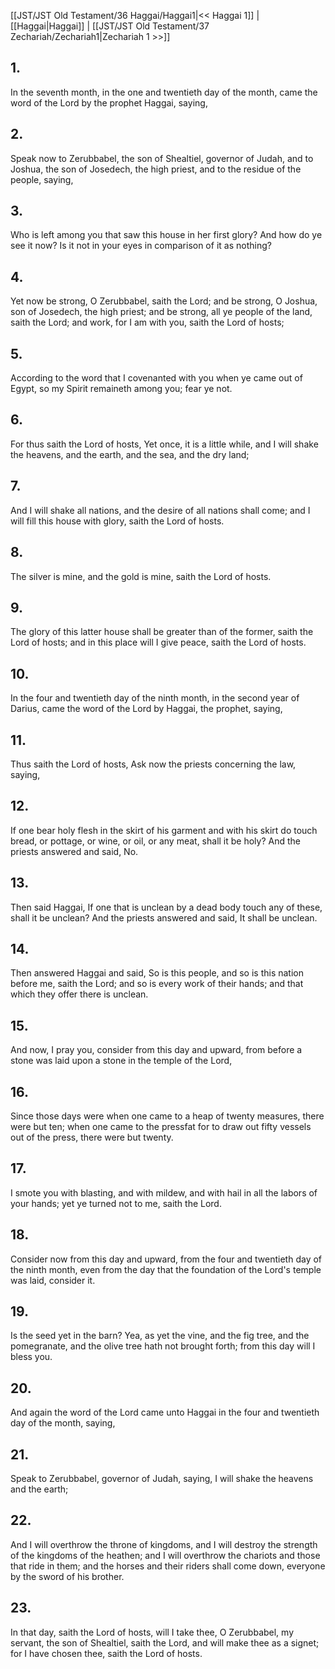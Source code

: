 [[JST/JST Old Testament/36 Haggai/Haggai1|<< Haggai 1]] | [[Haggai|Haggai]] | [[JST/JST Old Testament/37 Zechariah/Zechariah1|Zechariah 1 >>]]
## 1.
In the seventh month, in the one and twentieth day of the month, came the word of the Lord by the prophet Haggai, saying,
## 2.
Speak now to Zerubbabel, the son of Shealtiel, governor of Judah, and to Joshua, the son of Josedech, the high priest, and to the residue of the people, saying,
## 3.
Who is left among you that saw this house in her first glory? And how do ye see it now? Is it not in your eyes in comparison of it as nothing?
## 4.
Yet now be strong, O Zerubbabel, saith the Lord; and be strong, O Joshua, son of Josedech, the high priest; and be strong, all ye people of the land, saith the Lord; and work, for I am with you, saith the Lord of hosts;
## 5.
According to the word that I covenanted with you when ye came out of Egypt, so my Spirit remaineth among you; fear ye not.
## 6.
For thus saith the Lord of hosts, Yet once, it is a little while, and I will shake the heavens, and the earth, and the sea, and the dry land;
## 7.
And I will shake all nations, and the desire of all nations shall come; and I will fill this house with glory, saith the Lord of hosts.
## 8.
The silver is mine, and the gold is mine, saith the Lord of hosts.
## 9.
The glory of this latter house shall be greater than of the former, saith the Lord of hosts; and in this place will I give peace, saith the Lord of hosts.
## 10.
In the four and twentieth day of the ninth month, in the second year of Darius, came the word of the Lord by Haggai, the prophet, saying,
## 11.
Thus saith the Lord of hosts, Ask now the priests concerning the law, saying,
## 12.
If one bear holy flesh in the skirt of his garment and with his skirt do touch bread, or pottage, or wine, or oil, or any meat, shall it be holy? And the priests answered and said, No.
## 13.
Then said Haggai, If one that is unclean by a dead body touch any of these, shall it be unclean? And the priests answered and said, It shall be unclean.
## 14.
Then answered Haggai and said, So is this people, and so is this nation before me, saith the Lord; and so is every work of their hands; and that which they offer there is unclean.
## 15.
And now, I pray you, consider from this day and upward, from before a stone was laid upon a stone in the temple of the Lord,
## 16.
Since those days were when one came to a heap of twenty measures, there were but ten; when one came to the pressfat for to draw out fifty vessels out of the press, there were but twenty.
## 17.
I smote you with blasting, and with mildew, and with hail in all the labors of your hands; yet ye turned not to me, saith the Lord.
## 18.
Consider now from this day and upward, from the four and twentieth day of the ninth month, even from the day that the foundation of the Lord\'s temple was laid, consider it.
## 19.
Is the seed yet in the barn? Yea, as yet the vine, and the fig tree, and the pomegranate, and the olive tree hath not brought forth; from this day will I bless you.
## 20.
And again the word of the Lord came unto Haggai in the four and twentieth day of the month, saying,
## 21.
Speak to Zerubbabel, governor of Judah, saying, I will shake the heavens and the earth;
## 22.
And I will overthrow the throne of kingdoms, and I will destroy the strength of the kingdoms of the heathen; and I will overthrow the chariots and those that ride in them; and the horses and their riders shall come down, everyone by the sword of his brother.
## 23.
In that day, saith the Lord of hosts, will I take thee, O Zerubbabel, my servant, the son of Shealtiel, saith the Lord, and will make thee as a signet; for I have chosen thee, saith the Lord of hosts.

